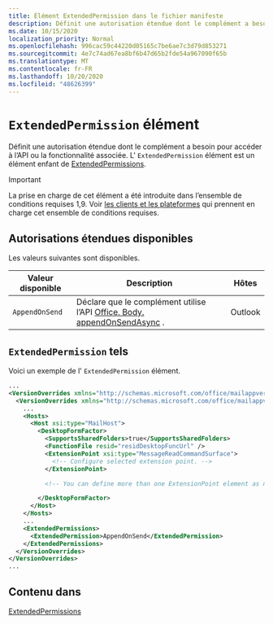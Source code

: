 ```yaml
---
title: Élément ExtendedPermission dans le fichier manifeste
description: Définit une autorisation étendue dont le complément a besoin pour accéder à l’API ou la fonctionnalité associée.
ms.date: 10/15/2020
localization_priority: Normal
ms.openlocfilehash: 996cac59c44220d05165c7be6ae7c3d79d853271
ms.sourcegitcommit: 4e7c74ad67ea8bf6b47d65b2fde54a967090f65b
ms.translationtype: MT
ms.contentlocale: fr-FR
ms.lasthandoff: 10/20/2020
ms.locfileid: "48626399"
---
```

# <a name="extendedpermission-element"></a>`ExtendedPermission` élément

Définit une autorisation étendue dont le complément a besoin pour accéder à l’API ou la fonctionnalité associée. L' `ExtendedPermission` élément est un élément enfant de [ExtendedPermissions](extendedpermissions.md).

> [!IMPORTANT]
> La prise en charge de cet élément a été introduite dans l’ensemble de conditions requises 1,9. Voir [les clients et les plateformes](../../reference/requirement-sets/outlook-api-requirement-sets.md#requirement-sets-supported-by-exchange-servers-and-outlook-clients) qui prennent en charge cet ensemble de conditions requises.

## <a name="available-extended-permissions"></a>Autorisations étendues disponibles

Les valeurs suivantes sont disponibles.

|Valeur disponible|Description|Hôtes|
|---|---|---|
|`AppendOnSend`|Déclare que le complément utilise l’API [Office. Body. appendOnSendAsync](/javascript/api/outlook/office.body?view=outlook-js-preview&preserve-view=true#appendonsendasync-data--options--callback-) .|Outlook|

## <a name="extendedpermission-example"></a>`ExtendedPermission` tels

Voici un exemple de l' `ExtendedPermission` élément.

```XML
...
<VersionOverrides xmlns="http://schemas.microsoft.com/office/mailappversionoverrides" xsi:type="VersionOverridesV1_0">
  <VersionOverrides xmlns="http://schemas.microsoft.com/office/mailappversionoverrides/1.1" xsi:type="VersionOverridesV1_1">
    ...
    <Hosts>
      <Host xsi:type="MailHost">
        <DesktopFormFactor>
          <SupportsSharedFolders>true</SupportsSharedFolders>
          <FunctionFile resid="residDesktopFuncUrl" />
          <ExtensionPoint xsi:type="MessageReadCommandSurface">
            <!-- Configure selected extension point. -->
          </ExtensionPoint>

          <!-- You can define more than one ExtensionPoint element as needed. -->

        </DesktopFormFactor>
      </Host>
    </Hosts>
    ...
    <ExtendedPermissions>
      <ExtendedPermission>AppendOnSend</ExtendedPermission>
    </ExtendedPermissions>
  </VersionOverrides>
</VersionOverrides>
...
```

## <a name="contained-in"></a>Contenu dans

[ExtendedPermissions](extendedpermissions.md)
